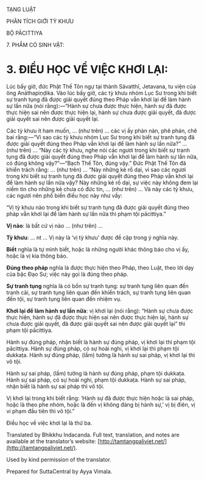  

TẠNG LUẬT

PHÂN TÍCH GIỚI TỲ KHƯU

BỘ PĀCITTIYA

7\. PHẨM CÓ SINH VẬT:

# 3\. ĐIỀU HỌC VỀ VIỆC KHƠI LẠI:

Lúc bấy giờ, đức Phật Thế Tôn ngự tại thành Sāvatthī, Jetavana, tu viện của ông Anāthapiṇḍika. Vào lúc bấy giờ, các tỳ khưu nhóm Lục Sư trong khi biết sự tranh tụng đã được giải quyết đúng theo Pháp vẫn khơi lại để làm hành sự lần nữa (nói rằng):—“Hành sự chưa được thực hiện, hành sự đã được thực hiện sai nên được thực hiện lại, hành sự chưa được giải quyết, đã được giải quyết sai nên được giải quyết lại.

Các tỳ khưu ít ham muốn, … (như trên) … các vị ấy phàn nàn, phê phán, chê bai rằng:—“Vì sao các tỳ khưu nhóm Lục Sư trong khi biết sự tranh tụng đã được giải quyết đúng theo Pháp vẫn khơi lại để làm hành sự lần nữa?” … (như trên) … “Này các tỳ khưu, nghe nói các ngươi trong khi biết sự tranh tụng đã được giải quyết đúng theo Pháp vẫn khơi lại để làm hành sự lần nữa, có đúng không vậy?”—“Bạch Thế Tôn, đúng vậy.” Đức Phật Thế Tôn đã khiển trách rằng: … (như trên) … “Này những kẻ rồ dại, vì sao các ngươi trong khi biết sự tranh tụng đã được giải quyết đúng theo Pháp vẫn khơi lại để làm hành sự lần nữa vậy? Này những kẻ rồ dại, sự việc này không đem lại niềm tin cho những kẻ chưa có đức tin, … (như trên) … Và này các tỳ khưu, các ngươi nên phổ biến điều học này như vầy:

“Vị tỳ khưu nào trong khi biết sự tranh tụng đã được giải quyết đúng theo pháp vẫn khơi lại để làm hành sự lần nữa thì phạm tội pācittiya.”

**Vị nào**: là bất cứ vị nào … (như trên) …

**Tỳ khưu**: … nt … Vị này là ‘vị tỳ khưu’ được đề cập trong ý nghĩa này.

**Biết** nghĩa là tự mình biết, hoặc là những người khác thông báo cho vị ấy, hoặc là vị kia thông báo.

**Đúng theo pháp** nghĩa là được thực hiện theo Pháp, theo Luật, theo lời dạy của bậc Đạo Sư; việc này gọi là đúng theo pháp.

**Sự tranh tụng** nghĩa là có bốn sự tranh tụng: sự tranh tụng liên quan đến tranh cãi, sự tranh tụng liên quan đến khiển trách, sự tranh tụng liên quan đến tội, sự tranh tụng liên quan đến nhiệm vụ.

**Khơi lại để làm hành sự lần nữa**: vị khơi lại (nói rằng): “Hành sự chưa được thực hiện, hành sự đã được thực hiện sai nên được thực hiện lại, hành sự chưa được giải quyết, đã được giải quyết sai nên được giải quyết lại” thì phạm tội pācittiya.

Hành sự đúng pháp, nhận biết là hành sự đúng pháp, vị khơi lại thì phạm tội pācittiya. Hành sự đúng pháp, có sự hoài nghi, vị khơi lại thì phạm tội dukkaṭa. Hành sự đúng pháp, (lầm) tưởng là hành sự sai pháp, vị khơi lại thì vô tội.

Hành sự sai pháp, (lầm) tưởng là hành sự đúng pháp, phạm tội dukkaṭa. Hành sự sai pháp, có sự hoài nghi, phạm tội dukkaṭa. Hành sự sai pháp, nhận biết là hành sự sai pháp thì vô tội.

Vị khơi lại trong khi biết rằng: ‘Hành sự đã được thực hiện hoặc là sai pháp, hoặc là theo phe nhóm, hoặc là đến vị không đáng bị hành sự,’ vị bị điên, vị vi phạm đầu tiên thì vô tội.”

Điều học về việc khơi lại là thứ ba.

Translated by Bhikkhu Indacanda. Full text, translation, and notes are available at the translator’s website: [http://tamtangpaliviet.net/](http://tamtangpaliviet.net/).

Used by kind permission of the translator.

Prepared for SuttaCentral by Ayya Vimala.